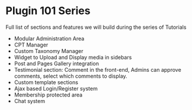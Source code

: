 # Plugin 101 Series

Full list of sections and features we will build during the series of Tutorials

* Modular Administration Area
* CPT Manager
* Custom Taxonomy Manager
* Widget to Upload and Display media in sidebars
* Post and Pages Gallery integration
* Testimonial section: Comment in the front-end, Admins can approve comments, select which comments to display.
* Custom template sections
* Ajax based Login/Register system
* Membership protected area
* Chat system
